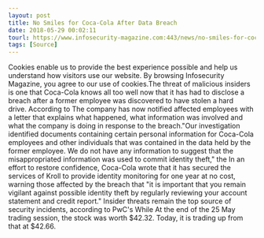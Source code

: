 ```yaml
---
layout: post
title: No Smiles for Coca-Cola After Data Breach
date: 2018-05-29 00:02:11
tourl: https://www.infosecurity-magazine.com:443/news/no-smiles-for-cocacola-after-data/
tags: [Source]
---
```

Cookies enable us to provide the best experience possible and help us understand how visitors use our website. By browsing Infosecurity Magazine, you agree to our use of cookies.The threat of malicious insiders is one that Coca-Cola knows all too well now that it has had to disclose a breach after a former employee was discovered to have stolen a hard drive. According to The company has now notified affected employees with a letter that explains what happened, what information was involved and what the company is doing in response to the breach."Our investigation identified documents containing certain personal information for Coca-Cola employees and other individuals that was contained in the data held by the former employee. We do not have any information to suggest that the misappropriated information was used to commit identity theft," the In an effort to restore confidence, Coca-Cola wrote that it has secured the services of Kroll to provide identity monitoring for one year at no cost, warning those affected by the breach that "it is important that you remain vigilant against possible identity theft by regularly reviewing your account statement and credit report." Insider threats remain the top source of security incidents, according to PwC's While At the end of the 25 May trading session, the stock was worth $42.32. Today, it is trading up from that at $42.66.  
